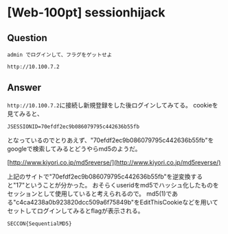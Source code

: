 # [Web-100pt] sessionhijack

## Question	

```plane
admin でログインして、フラグをゲットせよ

http://10.100.7.2
```

## Answer

`http://10.100.7.2`に接続し新規登録をした後ログインしてみてる。
cookieを見てみると、

```plane
JSESSIONID=70efdf2ec9b086079795c442636b55fb
```

となっているのでとりあえず、"70efdf2ec9b086079795c442636b55fb"をgoogleで検索してみるとどうやらmd5のようだ。

[http://www.kiyori.co.jp/md5reverse/](http://www.kiyori.co.jp/md5reverse/)

上記のサイトで"70efdf2ec9b086079795c442636b55fb"を逆変換すると"17"ということが分かった。
おそらくuseridをmd5でハッシュ化したものをセッションとして使用していると考えられるので。
md5(1)である"c4ca4238a0b923820dcc509a6f75849b"をEditThisCookieなどを用いてセットしてログインしてみるとflagが表示される。

`SECCON{SequentialMD5}`



